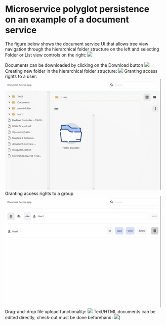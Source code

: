 # Microservice polyglot persistence on an example of a document service

The figure below shows the document service UI that allows tree view navigation through the hierarchical folder structure on the left and selecting Folder or List view controls on the right:
![](https://github.com/adnan-selimovic/DocumentService/blob/master/Navigation.gif)

Documents can be downloaded by clicking on the Download button
![](https://github.com/adnan-selimovic/DocumentService/blob/master/Download.gif)
Creating new folder in the hierarchical folder structure:
![](https://github.com/adnan-selimovic/DocumentService/blob/master/New%20folder.gif)
Granting access rights to a user:
![](https://github.com/adnan-selimovic/DocumentService/blob/master/User%20permissions.gif)
Granting access rights to a group:
![](https://github.com/adnan-selimovic/DocumentService/blob/master/Group%20permissions.gif)
Drag-and-drop file upload functionality:
![](https://github.com/adnan-selimovic/DocumentService/blob/master/Upload.gif)
Text/HTML documents can be edited directly; check-out must be done beforehand:
![](https://github.com/adnan-selimovic/DocumentService/blob/master/Edit.gif))
